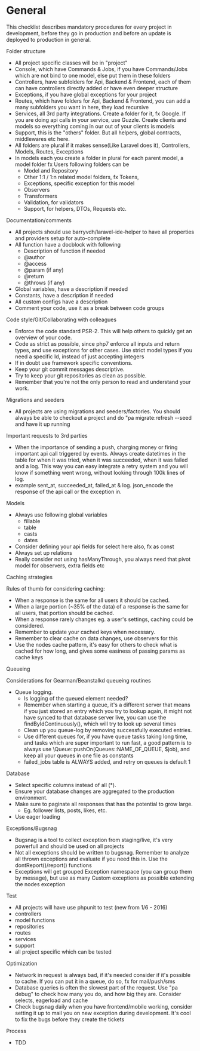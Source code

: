 # General

This checklist describes mandatory procedures for every project in development, before they go in production and before an update is deployed to production in general.

Folder structure

- All project specific classes will be in &quot;project&quot;
- Console, which have Commands &amp; Jobs, if you have Commands/Jobs which are not bind to one model, else put them in these folders
- Controllers, have subfolders for Api, Backend &amp; Frontend, each of them can have controllers directly added or have even deeper structure
- Exceptions, if you have global exceptions for your project
- Routes, which have folders for Api, Backend &amp; Frontend, you can add a many subfolders you want in here, they load recursive
- Services, all 3rd party integrations. Create a folder for it, fx Google. If you are doing api calls in your service, use Guzzle. Create clients and models so everything coming in our out of your clients is models
- Support, this is the &quot;others&quot; folder. But all helpers, global contracts, middlewares etc here.
- All folders are plural if it makes sense(Like Laravel does it), Controllers, Models, Routes, Exceptions
- In models each you create a folder in plural for each parent model, a model folder fx Users following folders can be
  - Model and Repository
  - Other 1:1 / 1:n related model folders, fx Tokens,
  - Exceptions, specific exception for this model
  - Observers
  - Transformers
  - Validation, for validators
  - Support, for helpers, DTOs, Requests etc.

Documentation/comments

- All projects should use barryvdh/laravel-ide-helper to have all properties and providers setup for auto-complete
- All function have a docblock with following
  - Description of function if needed
  - @author
  - @access
  - @param (if any)
  - @return
  - @throws (if any)
- Global variables, have a description if needed
- Constants, have a description if needed
- All custom configs have a description
- Comment your code, use it as a break between code groups

Code style/Git/Collaborating with colleagues

- Enforce the code standard PSR-2. This will help others to quickly get an overview of your code.
- Code as strict as possible, since php7 enforce all inputs and return types, and use exceptions for other cases. Use strict model types if you need a specific Id, instead of just accepting integers
- If in doubt use framework specific conventions.
- Keep your git commit messages descriptive.
- Try to keep your git repositories as clean as possible.
- Remember that you&#39;re not the only person to read and understand your work.

Migrations and seeders

- All projects are using migrations and seeders/factories. You should always be able to checkout a project and do &quot;pa migrate:refresh --seed and have it up running

Important requests to 3rd parties

- When the importance of sending a push, charging money or firing important api call triggered by events. Always create datetimes in the table for when it was tried, when it was succeeded, when it was failed and a log. This way you can easy integrate a retry system and you will know if something went wrong, without looking through 100k lines of log.
- example sent\_at, succeeded\_at, failed\_at &amp; log. json\_encode the response of the api call or the exception in.

Models

- Always use following global variables
  - fillable
  - table
  - casts
  - dates
- Consider defining your api fields for select here also, fx as const
- Always set up relations
- Really consider not using hasManyThrough, you always need that pivot model for observers, extra fields etc

Caching strategies

Rules of thumb for considering caching:

- When a response is the same for all users it should be cached.
- When a large portion (~35% of the data) of a response is the same for all users, that portion should be cached.
- When a response rarely changes eg. a user&#39;s settings, caching could be considered.
- Remember to update your cached keys when necessary.
- Remember to clear cache on data changes, use observers for this
- Use the nodes cache pattern, it&#39;s easy for others to check what is cached for how long, and gives some easiness of passing params as cache keys

Queueing

Considerations for Gearman/Beanstalkd queueing routines

- Queue logging.
  - Is logging of the queued element needed?
  - Remember when starting a queue, it&#39;s a different server that means if you just stored an entry which you try to lookup again, it might not have synced to that database server live, you can use the findByIdContinuously(), which will try to look up several times
  - Clean up you queue-log by removing successfully executed entries.
  - Use different queues for, if you have queue tasks taking long time, and tasks which are super important to run fast, a good pattern is to always use \Queue::pushOn(Queues::NAME\_OF\_QUEUE, $job), and keep all your queues in one file as constants
  - failed\_jobs table is ALWAYS added, and retry on queues is default 1

Database

- Select specific columns instead of all (\*).
- Ensure your database changes are aggregated to the production environment.
- Make sure to paginate all responses that has the potential to grow large.
  - Eg. follower lists, posts, likes, etc.
- Use eager loading

Exceptions/Bugsnag

- Bugsnag is a tool to collect exception from staging/live, it&#39;s very powerfull and should be used on all projects
- Not all exceptions should be written to bugsnag. Remember to analyze all thrown exceptions and evaluate if you need this in. Use the dontReport()/report() functions
- Exceptions will get grouped Exception namespace (you can group them by message), but use as many Custom exceptions as possible extending the nodes exception

Test

- All projects will have use phpunit to test (new from 1/6 - 2016)
 - controllers
 - model functions
 - repositories
 - routes
 - services
 - support
 - all project specific which can be tested

Optimization

- Network in request is always bad, if it&#39;s needed consider if it&#39;s possible to cache. If you can put it in a queue, do so, fx for mail/push/sms
- Database queries is often the slowest part of the request. Use &quot;pa debug&quot; to check how many you do, and how big they are. Consider selects, eagerload and cache
- Check bugsnag daily when you have frontend/mobile working, consider setting it up to mail you on new exception during development. It&#39;s cool to fix the bugs before they create the tickets

Process 

- TDD